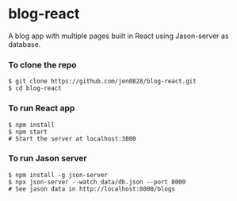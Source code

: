 # blog-react

A blog app with multiple pages built in React using Jason-server as database.

### To clone the repo
```shell
$ git clone https://github.com/jen0828/blog-react.git
$ cd blog-react
```

### To run React app
``` shell
$ npm install
$ npm start 
# Start the server at localhost:3000
```

### To run Jason server
``` shell
$ npm install -g json-server
$ npx json-server --watch data/db.json --port 8000
# See jason data in http://localhost:8000/blogs
```

